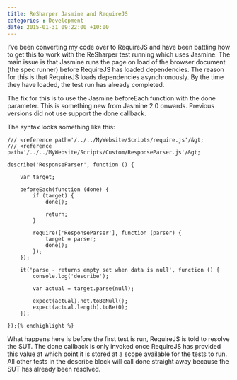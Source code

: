 ```yaml
---
title: ReSharper Jasmine and RequireJS
categories : Development
date: 2015-01-31 09:22:00 +10:00
---
```


I’ve been converting my code over to RequireJS and have been battling how to get this to work with the ReSharper test running which uses Jasmine. The main issue is that Jasmine runs the page on load of the browser document (the spec runner) before RequireJS has loaded dependencies. The reason for this is that RequireJS loads dependencies asynchronously. By the time they have loaded, the test run has already completed.

The fix for this is to use the Jasmine beforeEach function with the done parameter. This is something new from Jasmine 2.0 onwards. Previous versions did not use support the done callback.

The syntax looks something like this:

    
    /// <reference path='/../../MyWebsite/Scripts/require.js'/&gt;
    /// <reference path='/../../MyWebsite/Scripts/Custom/ResponseParser.js'/&gt;
    
    describe('ResponseParser', function () {
    
        var target;
    
        beforeEach(function (done) {
            if (target) {
                done();
    
                return;
            }
    
            require(['ResponseParser'], function (parser) {
                target = parser;
                done();
            });
        });
    
        it('parse - returns empty set when data is null', function () {
            console.log('describe');
    
            var actual = target.parse(null);
    
            expect(actual).not.toBeNull();
            expect(actual.length).toBe(0);
        });
    
    });{% endhighlight %}

What happens here is before the first test is run, RequireJS is told to resolve the SUT. The done callback is only invoked once RequireJS has provided this value at which point it is stored at a scope available for the tests to run. All other tests in the describe block will call done straight away because the SUT has already been resolved.


